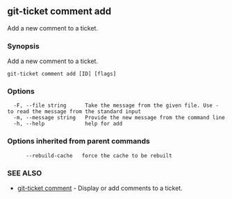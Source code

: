 ## git-ticket comment add

Add a new comment to a ticket.

### Synopsis

Add a new comment to a ticket.

```
git-ticket comment add [ID] [flags]
```

### Options

```
  -F, --file string      Take the message from the given file. Use - to read the message from the standard input
  -m, --message string   Provide the new message from the command line
  -h, --help             help for add
```

### Options inherited from parent commands

```
      --rebuild-cache   force the cache to be rebuilt
```

### SEE ALSO

* [git-ticket comment](git-ticket_comment.md)	 - Display or add comments to a ticket.

